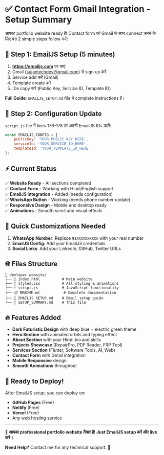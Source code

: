 # ✅ Contact Form Gmail Integration - Setup Summary

आपका portfolio website ready है! Contact form को Gmail के साथ connect करने के लिए बस 2 simple steps follow करें:

## 🚀 Step 1: EmailJS Setup (5 minutes)

1. **https://emailjs.com** पर जाएं
2. Gmail (sujantechdev@gmail.com) से sign up करें
3. Service add करें (Gmail)
4. Template create करें
5. IDs copy करें (Public Key, Service ID, Template ID)

**Full Guide**: `EMAILJS_SETUP.md` file में complete instructions हैं।

## 🔧 Step 2: Configuration Update

`script.js` file में lines 176-178 पर अपनी EmailJS IDs डालें:

```javascript
const EMAILJS_CONFIG = {
    publicKey: 'YOUR_PUBLIC_KEY_HERE',
    serviceId: 'YOUR_SERVICE_ID_HERE', 
    templateId: 'YOUR_TEMPLATE_ID_HERE'
};
```

## ⚡ Current Status

✅ **Website Ready** - All sections completed  
✅ **Contact Form** - Working with Hindi/English support  
✅ **EmailJS Integration** - Added (needs configuration)  
✅ **WhatsApp Button** - Working (needs phone number update)  
✅ **Responsive Design** - Mobile and desktop ready  
✅ **Animations** - Smooth scroll and visual effects  

## 🎯 Quick Customizations Needed

1. **WhatsApp Number**: Replace `91XXXXXXXXXX` with your real number
2. **EmailJS Config**: Add your EmailJS credentials
3. **Social Links**: Add your LinkedIn, GitHub, Twitter URLs

## 🌐 Files Structure

```
📁 devloper website/
├── 📄 index.html          # Main website
├── 🎨 styles.css          # All styling & animations  
├── ⚡ script.js           # JavaScript functionality
├── 📋 README.md           # Complete documentation
├── 📧 EMAILJS_SETUP.md    # Email setup guide
└── 📝 SETUP_SUMMARY.md    # This file
```

## 🔥 Features Added

- **Dark Futuristic Design** with deep blue + electric green theme
- **Hero Section** with animated orbits and typing effect
- **About Section** with your Hindi bio and skills
- **Projects Showcase** (RepairPro, PDF Reader, FRP Tool)
- **Services Section** (Flutter, Software Tools, AI, Web)
- **Contact Form** with Gmail integration
- **Mobile Responsive** design
- **Smooth Animations** throughout

## 🎉 Ready to Deploy!

After EmailJS setup, you can deploy on:
- **GitHub Pages** (Free)
- **Netlify** (Free) 
- **Vercel** (Free)
- Any web hosting service

---

**🚀 आपका professional portfolio website तैयार है! Just EmailJS setup करें और live करें।**

**Need Help?** Contact me for any technical support. 💪